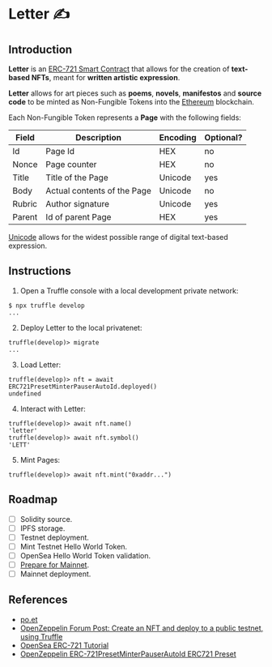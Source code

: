 # Letter ✍️

## Introduction

**Letter** is an [ERC-721 Smart Contract](https://eips.ethereum.org/EIPS/eip-721) that allows for the creation of **text-based NFTs**, meant for **written artistic expression**.


**Letter** allows for art pieces such as **poems**, **novels**, **manifestos** and **source code** to be minted as Non-Fungible Tokens into the [Ethereum](https://ethereum.org/en/) blockchain.


Each Non-Fungible Token represents a **Page** with the following fields:

<table class="tg">
<thead>
  <tr>
    <th class="tg-head">Field<br></th>
    <th class="tg-head">Description</th>
    <th class="tg-head">Encoding</th>
    <th class="tg-head">Optional?</th>
  </tr>
</thead>
<tbody>
  <tr>
    <td class="tg-body">Id</td>
    <td class="tg-body">Page Id</td>
    <td class="tg-body">HEX</td>
    <td class="tg-body">no</td>
  </tr>
  <tr>
    <td class="tg-body">Nonce</td>
    <td class="tg-body">Page counter</td>
    <td class="tg-body">HEX</td>
    <td class="tg-body">no</td>
  </tr>
  <tr>
    <td class="tg-body">Title</td>
    <td class="tg-body">Title of the Page</td>
    <td class="tg-body">Unicode</td>
    <td class="tg-body">yes</td>
  </tr>
  <tr>
    <td class="tg-body">Body</td>
    <td class="tg-body">Actual contents of the Page</td>
    <td class="tg-body">Unicode</td>
    <td class="tg-body">no</td>
  </tr>
  <tr>
    <td class="tg-body">Rubric</td>
    <td class="tg-body">Author signature</td>
    <td class="tg-body">Unicode</td>
    <td class="tg-body">yes</td>
  </tr>
  <tr>
    <td class="tg-body">Parent</td>
    <td class="tg-body">Id of parent Page</td>
    <td class="tg-body">HEX</td>
    <td class="tg-body">yes</td>
  </tr>
</tbody>
</table>

[Unicode](https://home.unicode.org/) allows for the widest possible range of digital text-based expression.

## Instructions

1. Open a Truffle console with a local development private network:
```
$ npx truffle develop
...
```

2. Deploy Letter to the local privatenet:
```
truffle(develop)> migrate
...
```

3. Load Letter:
```
truffle(develop)> nft = await ERC721PresetMinterPauserAutoId.deployed()
undefined
```

4. Interact with Letter:
```
truffle(develop)> await nft.name()
'letter'
truffle(develop)> await nft.symbol()
'LETT'
```

5. Mint Pages:
```
truffle(develop)> await nft.mint("0xaddr...")
```

## Roadmap

- [ ] Solidity source.
- [ ] IPFS storage.
- [ ] Testnet deployment.
- [ ] Mint Testnet Hello World Token.
- [ ] OpenSea Hello World Token validation.
- [ ] [Prepare for Mainnet](https://docs.openzeppelin.com/learn/preparing-for-mainnet).
- [ ] Mainnet deployment.

## References
 - [po.et](https://poetproject.medium.com/)
 - [OpenZeppelin Forum Post: Create an NFT and deploy to a public testnet, using Truffle](https://forum.openzeppelin.com/t/create-an-nft-and-deploy-to-a-public-testnet-using-truffle/2961)
 - [OpenSea ERC-721 Tutorial](https://docs.opensea.io/docs/1-structuring-your-smart-contract)
 - [OpenZeppelin ERC-721PresetMinterPauserAutoId ERC721 Preset](https://docs.openzeppelin.com/contracts/3.x/api/presets#ERC721PresetMinterPauserAutoId)
